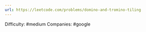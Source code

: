 ```yaml
---
url: https://leetcode.com/problems/domino-and-tromino-tiling
---
```


Difficulty: #medium
Companies: #google